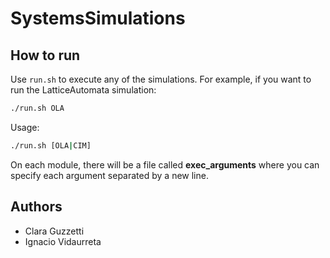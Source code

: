 # SystemsSimulations

## How to run
Use `run.sh` to execute any of the simulations. For example, if you want to run the LatticeAutomata simulation:
```bash
./run.sh OLA
```

Usage:
```bash
./run.sh [OLA|CIM]
```

On each module, there will be a file called **exec_arguments** where you can specify each
argument separated by a new line.

## Authors
- Clara Guzzetti
- Ignacio Vidaurreta